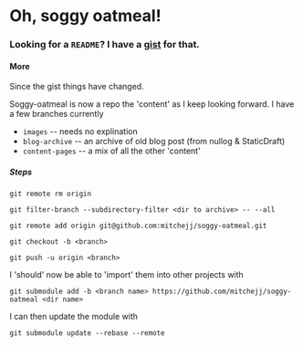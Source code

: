 # Oh, soggy oatmeal!

### Looking for a `README`? I have a [gist](https://gist.github.com/mitchejj/d71eb91be5107ae9380a889e10a8e68c) for that.

#### More
Since the gist things have changed.

Soggy-oatmeal is now a repo the 'content' as I keep looking forward. I have a few branches currently 

* `images` -- needs no explination
* `blog-archive` -- an archive of old blog post (from nullog & StaticDraft)
* `content-pages` -- a mix of all the other 'content'

##### Steps

`git remote rm origin`

`git filter-branch --subdirectory-filter <dir to archive> -- --all`

`git remote add origin git@github.com:mitchejj/soggy-oatmeal.git`

`git checkout -b <branch>`

`git push -u origin <branch>`

I 'should' now be able to 'import' them into other projects with

`git submodule add -b <branch name> https://github.com/mitchejj/soggy-oatmeal <dir name>`

I can then update the module with

`git submodule update --rebase --remote`
